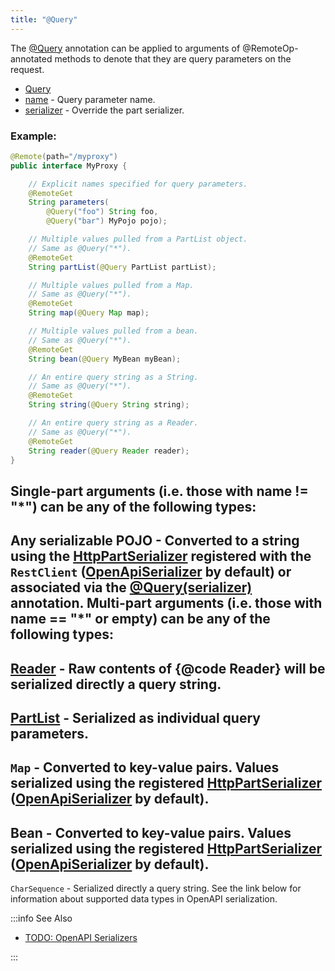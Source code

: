 ```yaml
---
title: "@Query"
---
```


The [@Query](../apidocs/org/apache/juneau/http/annotation/Query.html) annotation can be applied to arguments of @RemoteOp-annotated methods
to denote that they are query parameters on the request.
- [Query](../apidocs/org/apache/juneau/http/annotation/Query.html)
- [name](../apidocs/org/apache/juneau/http/annotation/Query.html#name()) - Query parameter name.
- [serializer](../apidocs/org/apache/juneau/http/annotation/Query.html#serializer())  - Override the part serializer.

### Example:


```java
@Remote(path="/myproxy")
public interface MyProxy {

    // Explicit names specified for query parameters.
    @RemoteGet
    String parameters(
        @Query("foo") String foo,
        @Query("bar") MyPojo pojo);

    // Multiple values pulled from a PartList object.
    // Same as @Query("*").
    @RemoteGet
    String partList(@Query PartList partList);

    // Multiple values pulled from a Map.
    // Same as @Query("*").
    @RemoteGet
    String map(@Query Map map);

    // Multiple values pulled from a bean.
    // Same as @Query("*").
    @RemoteGet
    String bean(@Query MyBean myBean);

    // An entire query string as a String.
    // Same as @Query("*").
    @RemoteGet
    String string(@Query String string);

    // An entire query string as a Reader.
    // Same as @Query("*").
    @RemoteGet
    String reader(@Query Reader reader);
}
```


Single-part arguments (i.e. those with name != "*") can be any of the following types:
-
Any serializable POJO - Converted to a string using the [HttpPartSerializer](../apidocs/org/apache/juneau/httppart/HttpPartSerializer.html) registered with the
`RestClient` ([OpenApiSerializer](../apidocs/org/apache/juneau/oapi/OpenApiSerializer.html) by default) or associated via the [@Query(serializer)](../apidocs/org/apache/juneau/http/annotation/Query.html#serializer()) annotation.
Multi-part arguments (i.e. those with name == "*" or empty) can be any of the following types:
-
[Reader](../apidocs/java/io/Reader.html) - Raw contents of \{@code Reader\} will be serialized directly a query string.
-
[PartList](../apidocs/org/apache/juneau/http/part/PartList.html) - Serialized as individual query parameters.
-
`Map` - Converted to key-value pairs.
Values serialized using the registered [HttpPartSerializer](../apidocs/org/apache/juneau/httppart/HttpPartSerializer.html) ([OpenApiSerializer](../apidocs/org/apache/juneau/oapi/OpenApiSerializer.html) by default).
-
Bean - Converted to key-value pairs.
Values serialized using the registered [HttpPartSerializer](../apidocs/org/apache/juneau/httppart/HttpPartSerializer.html) ([OpenApiSerializer](../apidocs/org/apache/juneau/oapi/OpenApiSerializer.html) by default).
-
`CharSequence` - Serialized directly a query string.
See the link below for information about supported data types in OpenAPI serialization.

:::info See Also
- [TODO: OpenAPI Serializers](TODO.md)

:::
